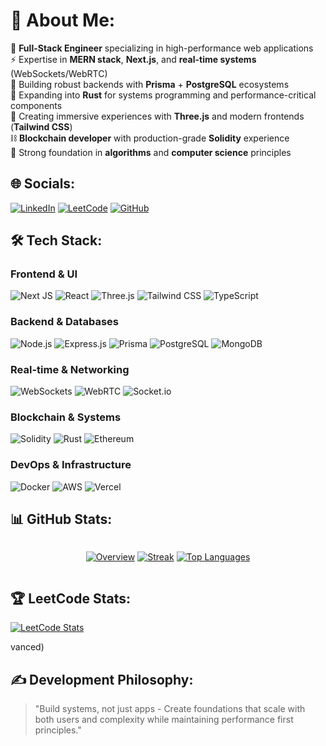 # 💫 About Me:
🚀 **Full-Stack Engineer** specializing in high-performance web applications  
⚡️ Expertise in **MERN stack**, **Next.js**, and **real-time systems** (WebSockets/WebRTC)  
🔗 Building robust backends with **Prisma** + **PostgreSQL** ecosystems  
🦀 Expanding into **Rust** for systems programming and performance-critical components  
💎 Creating immersive experiences with **Three.js** and modern frontends (**Tailwind CSS**)  
⛓️ **Blockchain developer** with production-grade **Solidity** experience  
🧠 Strong foundation in **algorithms** and **computer science** principles  

## 🌐 Socials:
[![LinkedIn](https://img.shields.io/badge/LinkedIn-Aman_Sharma-%230077B5?logo=linkedin&style=for-the-badge)](https://linkedin.com/in/Aman-Sharma)
[![LeetCode](https://img.shields.io/badge/LeetCode-amandollar-%23FFA116?logo=leetcode&style=for-the-badge)](https://leetcode.com/u/amandollar/)
[![GitHub](https://img.shields.io/badge/GitHub-amandollar-%23181717?logo=github&style=for-the-badge)](https://github.com/amandollar)

## 🛠️ Tech Stack:
### **Frontend & UI**
![Next JS](https://img.shields.io/badge/Next.js-000000?style=flat&logo=nextdotjs&logoColor=white)
![React](https://img.shields.io/badge/React-61DAFB?style=flat&logo=react&logoColor=black)
![Three.js](https://img.shields.io/badge/Three.js-000000?style=flat&logo=threedotjs&logoColor=white)
![Tailwind CSS](https://img.shields.io/badge/Tailwind_CSS-06B6D4?style=flat&logo=tailwind-css&logoColor=white)
![TypeScript](https://img.shields.io/badge/TypeScript-3178C6?style=flat&logo=typescript&logoColor=white)

### **Backend & Databases**
![Node.js](https://img.shields.io/badge/Node.js-339933?style=flat&logo=nodedotjs&logoColor=white)
![Express.js](https://img.shields.io/badge/Express.js-000000?style=flat&logo=express&logoColor=white)
![Prisma](https://img.shields.io/badge/Prisma-2D3748?style=flat&logo=prisma&logoColor=white)
![PostgreSQL](https://img.shields.io/badge/PostgreSQL-4169E1?style=flat&logo=postgresql&logoColor=white)
![MongoDB](https://img.shields.io/badge/MongoDB-47A248?style=flat&logo=mongodb&logoColor=white)

### **Real-time & Networking**
![WebSockets](https://img.shields.io/badge/WebSockets-010101?style=flat&logo=websocket&logoColor=white)
![WebRTC](https://img.shields.io/badge/WebRTC-333333?style=flat&logo=webrtc&logoColor=white)
![Socket.io](https://img.shields.io/badge/Socket.io-010101?style=flat&logo=socketdotio&logoColor=white)

### **Blockchain & Systems**
![Solidity](https://img.shields.io/badge/Solidity-363636?style=flat&logo=solidity&logoColor=white)
![Rust](https://img.shields.io/badge/Rust-000000?style=flat&logo=rust&logoColor=white)
![Ethereum](https://img.shields.io/badge/Ethereum-3C3C3D?style=flat&logo=ethereum&logoColor=white)

### **DevOps & Infrastructure**
![Docker](https://img.shields.io/badge/Docker-2496ED?style=flat&logo=docker&logoColor=white)
![AWS](https://img.shields.io/badge/AWS-232F3E?style=flat&logo=amazon-aws&logoColor=white)
![Vercel](https://img.shields.io/badge/Vercel-000000?style=flat&logo=vercel&logoColor=white)

## 📊 GitHub Stats:
<div align="center" style="display:flex;flex-wrap:wrap;gap:10px;justify-content:center">

[![Overview](https://github-readme-stats.vercel.app/api?username=amandollar&show_icons=true&theme=radical&hide_border=true&include_all_commits=true&count_private=true)](https://github.com/amandollar)
[![Streak](https://streak-stats.demolab.com?user=amandollar&theme=dark&hide_border=true&date_format=M%20j%5B%2C%20Y%5D)](https://git.io/streak-stats)
[![Top Languages](https://github-readme-stats.vercel.app/api/top-langs/?username=amandollar&layout=compact&theme=radical&hide_border=true&langs_count=8)](https://github.com/amandollar)

</div>

## 🏆 LeetCode Stats:
[![LeetCode Stats](https://leetcode.card.workers.dev/?username=amandollar&theme=dark&font=baloo&extension=null)](https://leetcode.com/u/amandollar/)


vanced)  

## ✍️ Development Philosophy:
> "Build systems, not just apps - Create foundations that scale with both users and complexity while maintaining performance first principles."
